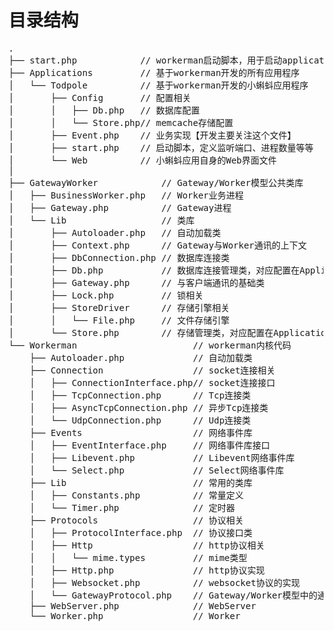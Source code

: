 # 目录结构
<pre>
.
├── start.php            // workerman启动脚本，用于启动applications下的所有应用
├── Applications         // 基于workerman开发的所有应用程序
│   └── Todpole          // 基于workerman开发的小蝌蚪应用程序
│       ├── Config       // 配置相关
│       │   ├── Db.php   // 数据库配置
│       │   └── Store.php// memcache存储配置
│       ├── Event.php    // 业务实现【开发主要关注这个文件】
│       ├── start.php    // 启动脚本，定义监听端口、进程数量等等
│       └── Web          // 小蝌蚪应用自身的Web界面文件
│
├── GatewayWorker            // Gateway/Worker模型公共类库
│   ├── BusinessWorker.php   // Worker业务进程
│   ├── Gateway.php          // Gateway进程
│   └── Lib                  // 类库
│       ├── Autoloader.php   // 自动加载类
│       ├── Context.php      // Gateway与Worker通讯的上下文
│       ├── DbConnection.php // 数据库连接类
│       ├── Db.php           // 数据库连接管理类，对应配置在Applications/YourApp/Config/Db.php
│       ├── Gateway.php      // 与客户端通讯的基础类
│       ├── Lock.php         // 锁相关
│       ├── StoreDriver      // 存储引擎相关
│       │   └── File.php     // 文件存储引擎
│       └── Store.php        // 存储管理类，对应配置在Applications/YourApp/Config/Store.php
└── Workerman                      // workerman内核代码
    ├── Autoloader.php             // 自动加载类
    ├── Connection                 // socket连接相关
    │   ├── ConnectionInterface.php// socket连接接口
    │   ├── TcpConnection.php      // Tcp连接类
    │   ├── AsyncTcpConnection.php // 异步Tcp连接类
    │   └── UdpConnection.php      // Udp连接类
    ├── Events                     // 网络事件库
    │   ├── EventInterface.php     // 网络事件库接口
    │   ├── Libevent.php           // Libevent网络事件库
    │   └── Select.php             // Select网络事件库
    ├── Lib                        // 常用的类库
    │   ├── Constants.php          // 常量定义
    │   └── Timer.php              // 定时器
    ├── Protocols                  // 协议相关
    │   ├── ProtocolInterface.php  // 协议接口类
    │   ├── Http                   // http协议相关
    │   │   └── mime.types         // mime类型
    │   ├── Http.php               // http协议实现
    │   ├── Websocket.php          // websocket协议的实现
    │   └── GatewayProtocol.php    // Gateway/Worker模型中的通讯协议
    ├── WebServer.php              // WebServer
    └── Worker.php                 // Worker
</pre>

